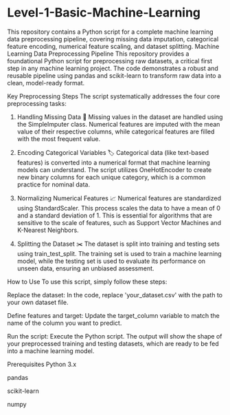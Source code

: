 # Level-1-Basic-Machine-Learning
This repository contains a Python script for a complete machine learning data preprocessing pipeline, covering missing data imputation, categorical feature encoding, numerical feature scaling, and dataset splitting.
Machine Learning Data Preprocessing Pipeline
This repository provides a foundational Python script for preprocessing raw datasets, a critical first step in any machine learning project. The code demonstrates a robust and reusable pipeline using pandas and scikit-learn to transform raw data into a clean, model-ready format.

Key Preprocessing Steps
The script systematically addresses the four core preprocessing tasks:

1. Handling Missing Data 🚮
Missing values in the dataset are handled using the SimpleImputer class. Numerical features are imputed with the mean value of their respective columns, while categorical features are filled with the most frequent value.

2. Encoding Categorical Variables 🏷️
Categorical data (like text-based features) is converted into a numerical format that machine learning models can understand. The script utilizes OneHotEncoder to create new binary columns for each unique category, which is a common practice for nominal data.

3. Normalizing Numerical Features 📈
Numerical features are standardized using StandardScaler. This process scales the data to have a mean of 0 and a standard deviation of 1. This is essential for algorithms that are sensitive to the scale of features, such as Support Vector Machines and K-Nearest Neighbors.

4. Splitting the Dataset ✂️
The dataset is split into training and testing sets using train_test_split. The training set is used to train a machine learning model, while the testing set is used to evaluate its performance on unseen data, ensuring an unbiased assessment.

How to Use
To use this script, simply follow these steps:

Replace the dataset: In the code, replace 'your_dataset.csv' with the path to your own dataset file.

Define features and target: Update the target_column variable to match the name of the column you want to predict.

Run the script: Execute the Python script. The output will show the shape of your preprocessed training and testing datasets, which are ready to be fed into a machine learning model.

Prerequisites
Python 3.x

pandas

scikit-learn

numpy
